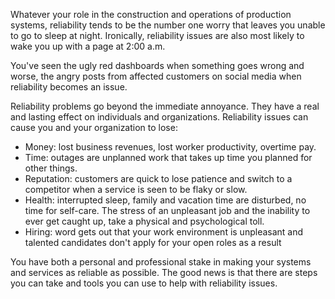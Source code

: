 Whatever your role in the construction and operations of production systems, reliability tends to be the number one worry that leaves you unable to go to sleep at night. Ironically, reliability issues are also most likely to wake you up with a page at 2:00 a.m.

You've seen the ugly red dashboards when something goes wrong and worse, the angry posts from affected customers on social media when reliability becomes an issue.

Reliability problems go beyond the immediate annoyance. They have a real and lasting effect on individuals and organizations. Reliability issues can cause you and your organization to lose:

- Money: lost business revenues, lost worker productivity, overtime pay.
- Time: outages are unplanned work that takes up time you planned for other things.
- Reputation: customers are quick to lose patience and switch to a competitor when a service is seen to be flaky or slow.
- Health: interrupted sleep, family and vacation time are disturbed, no time for self-care. The stress of an unpleasant job and the inability to ever get caught up, take a physical and psychological toll.
- Hiring: word gets out that your work environment is unpleasant and talented candidates don't apply for your open roles as a result

You have both a personal and professional stake in making your systems and services as reliable as possible. The good news is that there are steps you can take and tools you can use to help with reliability issues.
